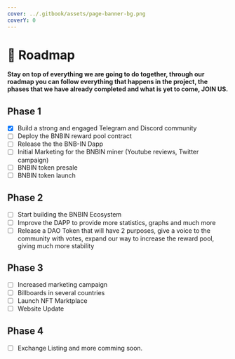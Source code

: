 ```yaml
---
cover: ../.gitbook/assets/page-banner-bg.png
coverY: 0
---
```


# 🌟 Roadmap

**Stay on top of everything we are going to do together, through our roadmap you can follow everything that happens in the project, the phases that we have already completed and what is yet to come, JOIN US.**

## Phase 1

* [x] Build a strong and engaged Telegram and Discord community
* [ ] Deploy the BNBIN reward pool contract
* [ ] Release the the BNB-IN Dapp
* [ ] Initial Marketing for the BNBIN miner (Youtube reviews, Twitter campaign)
* [ ] BNBIN token presale
* [ ] BNBIN token launch

## Phase 2

* [ ] Start building the BNBIN Ecosystem
* [ ] Improve the DAPP to provide more statistics, graphs and much more
* [ ] Release a DAO Token that will have 2 purposes, give a voice to the community with votes, expand our way to increase the reward pool, giving much more stability

## Phase 3&#x20;

* [ ] Increased marketing campaign
* [ ] Billboards in several countries
* [ ] Launch NFT Marktplace
* [ ] Website Update

## Phase 4&#x20;

* [ ] Exchange Listing and more comming soon.
